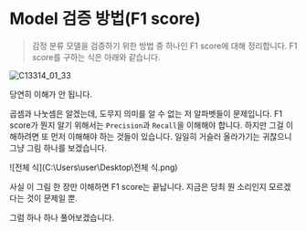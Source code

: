 # Model 검증 방법(F1 score)

> 감정 분류 모델을 검증하기 위한 방법 중 하나인 F1 score에 대해 정리합니다. F1 score를 구하는 식은 아래와 같습니다.

![C13314_01_33](https://user-images.githubusercontent.com/58945760/81763078-4dc19d00-9509-11ea-99a5-0bf86fe30435.jpg)

당연히 이해가 안 됩니다.

곱셈과 나눗셈은 알겠는데, 도무지 의미를 알 수 없는 저 알파벳들이 문제입니다.  F1 score가 뭔지 알기 위해서는 `Precision`과 `Recall`을 이해해야 합니다. 하지만 그걸 이해하려면 또 먼저 이해해야 하는 것들이 있습니다. 일일히 거슬러 올라가기는 귀찮으니 그냥 그림 하나를 보겠습니다. 



![전체 식](C:\Users\user\Desktop\전체 식.png)

사실 이 그림 한 장만 이해하면 F1 score는 끝납니다. 지금은 당최 뭔 소리인지 모르겠다는 것이 문제일 뿐. 

그럼 하나 하나 풀어보겠습니다. 

